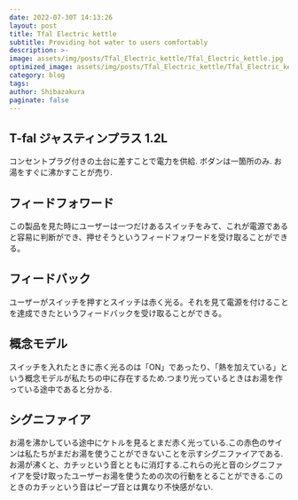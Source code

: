 ```yaml
---
date: 2022-07-30T 14:13:26
layout: post
title: Tfal Electric kettle
subtitle: Providing hot water to users comfortably
description: >-
image: assets/img/posts/Tfal_Electric_kettle/Tfal_Electric_kettle.jpg
optimized_image: assets/img/posts/Tfal_Electric_kettle/Tfal_Electric_kettle_resized_thumbnail.jpg
category: blog
tags: 
author: Shibazakura
paginate: false
---
```


## T-fal ジャスティンプラス 1.2L

コンセントプラグ付きの土台に差すことで電力を供給.
ボダンは一箇所のみ.
お湯をすぐに沸かすことが売り.

## フィードフォワード

この製品を見た時にユーザーは一つだけあるスイッチをみて、これが電源であると容易に判断ができ、押せそうというフィードフォワードを受け取ることができる。

## フィードバック

ユーザーがスイッチを押すとスイッチは赤く光る。それを見て電源を付けることを達成できたというフィードバックを受け取ることができる。

## 概念モデル

スイッチを入れたときに赤く光るのは「ON」であったり、「熱を加えている」という概念モデルが私たちの中に存在するため.つまり光っているときはお湯を作っている途中であると分かる.

## シグニファイア

お湯を沸かしている途中にケトルを見るとまだ赤く光っている.この赤色のサインは私たちがまだお湯を使うことができないことを示すシグニファイアである.
お湯が沸くと、カチッという音とともに消灯する.これらの光と音のシグニファイアを受け取ったユーザーお湯を使うための次の行動をとることができる.このときのカチッという音はピープ音とは異なり不快感がない.